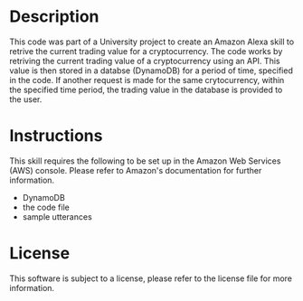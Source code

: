 # Description

This code was part of a University project to create an Amazon Alexa skill to retrive the current trading value for a cryptocurrency. The code works by retriving the current trading value of a cryptocurrency using an API. This value is then stored in a databse (DynamoDB) for a period of time, specified in the code. If another request is made for the same crytocurrency, within the specified time period, the trading value in the database is provided to the user.

# Instructions 
This skill requires the following to be set up in the Amazon Web Services (AWS) console. Please refer to Amazon's documentation for further information.

- DynamoDB
- the code file
- sample utterances

# License

This software is subject to a license, please refer to the license file for more information.

